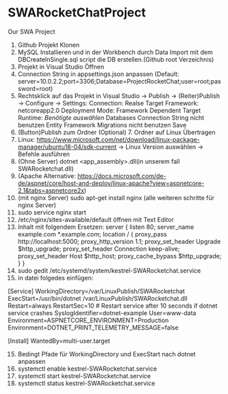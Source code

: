 # SWARocketChatProject
Our SWA Project

1. Github Projekt Klonen
2. MySQL Installieren und in der Workbench durch Data Import mit dem DBCreateInSingle.sql script die DB erstellen.(Github root Verzeichnis)
3. Projekt in Visual Studio Öffnen
4. Connection String in appsettings.json anpassen (Default: server=10.0.2.2;port=3306;Database=ProjectRocketChat;user=root;password=root)
5. Rechtsklick auf das Projekt in Visual Studio -> Publish -> (Reiter)Publish -> Configure -> Settings:
Connection: Realse
Target Framework: netcoreapp2.0
Deployment Mode: Framework Dependent
Target Runtime: *Benötigte auswählen*
Databases Connection String nicht benutzen
Entity Framework Migrations nicht benutzen
Save
6. (Button)Publish zum Ordner
(Optional) 7. Ordner auf Linux Übertragen
8. Linux: https://www.microsoft.com/net/download/linux-package-manager/ubuntu18-04/sdk-current ->
Linux Version auswählen -> Befehle ausführen
9. (Ohne Server) dotnet <app_assembly>.dll(in unserem fall SWARocketchat.dll)
9. (Apache Alternative: https://docs.microsoft.com/de-de/aspnet/core/host-and-deploy/linux-apache?view=aspnetcore-2.1&tabs=aspnetcore2x)
9. (mit nginx Server) sudo apt-get install nginx
(alle weiteren schritte für nginx Server)
10. sudo service nginx start
11. /etc/nginx/sites-available/default öffnen mit Text Editor
12. Inhalt mit folgendem Ersetzen: 
server {
    listen        80;
    server_name   example.com *.example.com;
    location / {
        proxy_pass         http://localhost:5000;
        proxy_http_version 1.1;
        proxy_set_header   Upgrade $http_upgrade;
        proxy_set_header   Connection keep-alive;
        proxy_set_header   Host $http_host;
        proxy_cache_bypass $http_upgrade;
    }
}
13. sudo gedit /etc/systemd/system/kestrel-SWARocketchat.service
14. in datei folgedes einfügen: 

[Service]
WorkingDirectory=/var/LinuxPublish/SWARocketchat
ExecStart=/usr/bin/dotnet /var/LinuxPublish/SWARocketchat.dll
Restart=always
RestartSec=10  # Restart service after 10 seconds if dotnet service crashes
SyslogIdentifier=dotnet-example
User=www-data
Environment=ASPNETCORE_ENVIRONMENT=Production
Environment=DOTNET_PRINT_TELEMETRY_MESSAGE=false

[Install]
WantedBy=multi-user.target


15. Bedingt Pfade für WorkingDirectory und ExecStart nach dotnet anpassen
16. systemctl enable kestrel-SWARocketchat.service
17. systemctl start kestrel-SWARocketchat.service
18. systemctl status kestrel-SWARocketchat.service
















